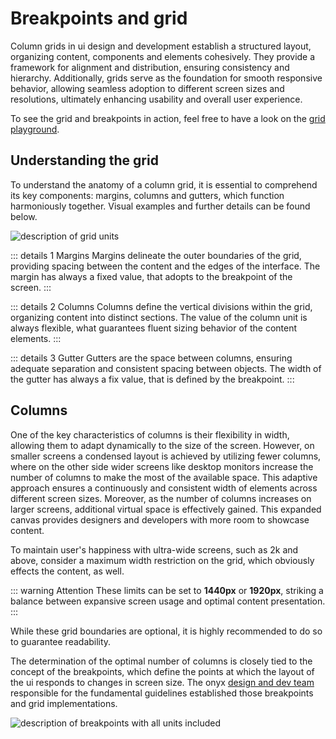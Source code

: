# Breakpoints and grid

Column grids in ui design and development establish a structured layout, organizing content, components and elements cohesively. They provide a framework for alignment and distribution, ensuring consistency and hierarchy. Additionally, grids serve as the foundation for smooth responsive behavior, allowing seamless adoption to different screen sizes and resolutions, ultimately enhancing usability and overall user experience.

To see the grid and breakpoints in action, feel free to have a look on the [grid playground](/exapmle).

## Understanding the grid

To understand the anatomy of a column grid, it is essential to comprehend its key components: margins, columns and gutters, which function harmoniously together. Visual examples and further details can be found below.

![description of grid units](/assets/grid-explanation.png)

::: details 1 Margins
Margins delineate the outer boundaries of the grid, providing spacing between the content and the edges of the interface. The margin has always a fixed value, that adopts to the breakpoint of the screen.
:::

::: details 2 Columns
Columns define the vertical divisions within the grid, organizing content into distinct sections. The value of the column unit is always flexible, what guarantees fluent sizing behavior of the content elements.
:::

::: details 3 Gutter
Gutters are the space between columns, ensuring adequate separation and consistent spacing between objects. The width of the gutter has always a fix value, that is defined by the breakpoint.
:::

## Columns

One of the key characteristics of columns is their flexibility in width, allowing them to adapt dynamically to the size of the screen. However, on smaller screens a condensed layout is achieved by utilizing fewer columns, where on the other side wider screens like desktop monitors increase the number of columns to make the most of the available space.
This adaptive approach ensures a continuously and consistent width of elements across different screen sizes. Moreover, as the number of columns increases on larger screens, additional virtual space is effectively gained. This expanded canvas provides designers and developers with more room to showcase content.

To maintain user's happiness with ultra-wide screens, such as 2k and above, consider a maximum width restriction on the grid, which obviously effects the content, as well.

::: warning Attention
These limits can be set to **1440px** or **1920px**, striking a balance between expansive screen usage and optimal content presentation.
:::

While these grid boundaries are optional, it is highly recommended to do so to guarantee readability.

The determination of the optimal number of columns is closely tied to the concept of the breakpoints, which define the points at which the layout of the ui responds to changes in screen size. The onyx [design and dev team](/brand/team) responsible for the fundamental guidelines established those breakpoints and grid implementations.

![description of breakpoints with all units included](/assets/breakpoints.png)

<!--@include: @/.vitepress/to-be-done.md-->
